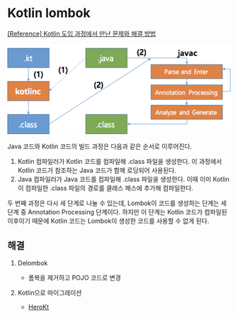
# Kotlin lombok

[[Reference] Kotlin 도입 과정에서 만난 문제와 해결 방법](https://d2.naver.com/helloworld/6685007)

![kotlin-compile](./kotlin-compile.png)

Java 코드와 Kotlin 코드의 빌드 과정은 다음과 같은 순서로 이루어진다.

1. Kotlin 컴파일러가 Kotlin 코드를 컴파일해 .class 파일을 생성한다. 이 과정에서 Kotlin 코드가 참조하는 Java 코드가 함께 로딩되어 사용된다.
2. Java 컴파일러가 Java 코드를 컴파일해 .class 파일을 생성한다. 이때 이미 Kotlin이 컴파일한 .class 파일의 경로를 클래스 패스에 추가해 컴파일한다.

두 번째 과정은 다시 세 단계로 나눌 수 있는데, Lombok이 코드를 생성하는 단계는 세 단계 중 Annotation Processing 단계이다. 하지만 이 단계는 Kotlin 코드가 컴파일된 이후이기 때문에 Kotlin 코드는 Lombok이 생성한 코드를 사용할 수 없게 된다.

## 해결

1. Delombok
   - 롬복을 제거하고 POJO 코드로 변경

2. Kotlin으로 마이그레이션
   - [HeroKt](./HeroKt.kt)